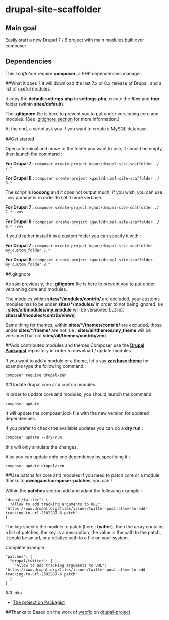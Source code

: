 # drupal-site-scaffolder

## Main goal
Easily start a new Drupal 7 / 8 project with main modules built over composer

## Dependencies
This *scaffolder* require **composer**, a PHP dependencies manager.


##What it does ?
It will download the last 7.x or 8.x release of Drupal, and a list of useful modules.

It copy the **default.settings.php** to **settings.php**, create the **files** 
and **tmp** folder (within **sites/default**).

The **.gitignore** file is here to prevent you to put under versioning core and 
modules. (See [.gitignore section](#gitignore) for more information.)

At the end, a script ask you if you want to create a MySQL database.

##Get started

Open a terminal and move to the folder you want to use, it should be empty, then 
launch the command :

**For Drupal 7 :**
```composer create-project kgaut/drupal-site-scaffolder ./ 7.*```

**For Drupal 8 :**
```composer create-project kgaut/drupal-site-scaffolder ./ 8.*```

The script is **loooong** and it does not output much, if you wish, you can use
```-vvv``` parameter in order to set it more verbose.

**For Drupal 7 :**
```composer create-project kgaut/drupal-site-scaffolder ./ 7.* -vvv```

**For Drupal 8 :**
```composer create-project kgaut/drupal-site-scaffolder ./ 8.* -vvv```

If you'd rather install it in a custom folder you can specify it with :

**For Drupal 7 :**
```composer create-project kgaut/drupal-site-scaffolder my_custom_folder 7.*```

**For Drupal 8 :**
```composer create-project kgaut/drupal-site-scaffolder my_custom_folder 8.*```

##.gitignore

As said previously, the **.gitignore** file is here to prevent you to put under 
versioning core and modules. 

The modules within **sites/\*/modules/contrib/** are excluded, your customs 
modules has to be under **sites/\*/modules/** in order to not being ignored. 
(ie : **sites/all/modules/my_module** will be versioned but not 
**sites/all/modules/contrib/views**)

Same thing for themes, within **sites/\*/themes/contrib/** are excluded, those 
under **sites/\*/theme/** are not. 
(ie : **sites/all/themes/my_theme** will be versioned but not 
**sites/all/themes/contrib/zen**)

##Add contributed modules and themes
Composer use the **[Drupal Packagist](https://packagist.drupal-composer.org/)** 
repository in order to download / update modules.

If you want to add a module or a theme, let's say 
**[zen base theme](https://packagist.drupal-composer.org/packages/drupal/zen)** 
for example type the following command : 
```
composer require drupal/zen
```

##Update drupal core and contrib modules

In order to update core and modules, you should launch the command
```
composer update
```
It will update the composer.lock file with the new version for updated 
dependencies.

If you prefer to check the available updates you can do a __dry run__ :  
```
composer update --dry-run
```
this will only simulate the changes.

Also you can update only one dependency by specifying it : 

```
composer update drupal/zen
```

##Use patchs for core and modules
If you need to patch core or a module, thanks to **cweagans/composer-patches**, 
you can !

Within the **patches** section add and adapt the following example :

```
"drupal/twitter": {
  "Allow to add tracking arguments to URL": "https://www.drupal.org/files/issues/twitter-post-allow-to-add-tracking-to-url-2582287-6.patch"
}
```

The key specify the module to patch (here : **twitter**), then the array contains 
a list of patches, the key is a description, the value is the path to the patch,
it could be an url, or a relative path to a file on your system.

Complete example : 
```
"patches": {
  "drupal/twitter": {
    "Allow to add tracking arguments to URL": "https://www.drupal.org/files/issues/twitter-post-allow-to-add-tracking-to-url-2582287-6.patch"
  }
}
```

##Links
  - [The project on Packagist](https://packagist.org/packages/kgaut/drupal-site-scaffolder)



##Thanks to
Based on the work of [webflo](https://github.com/webflo/) on [drupal-project](https://github.com/drupal-composer/drupal-project).
